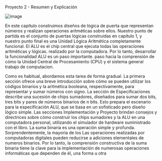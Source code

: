 Proyecto 2 - Resumen y Explicación 

![image](https://github.com/mxgue13/Proyectos/assets/77182773/5ba919a5-da6d-488d-8242-fb9da8643c69)



En este capítulo construimos diseños de lógica de puerta que representan números y realizan
operaciones aritméticas sobre ellos. Nuestro punto de partida es el conjunto de puertas lógicas construidas en
capítulo 1, y nuestro punto final es una Unidad Lógica Aritmética completamente funcional. El
ALU es el chip central que ejecuta todas las operaciones aritméticas y lógicas.
realizado por la computadora. Por lo tanto, desarrollar la funcionalidad ALU es un paso importante.
paso hacia la comprensión de cómo la Unidad Central de Procesamiento (CPU) y el sistema general
trabajo de computacion.

Como es habitual, abordamos esta tarea de forma gradual. La primera sección ofrece una breve introducción sobre cómo se pueden utilizar los códigos binarios y la aritmética booleana, respectivamente, para
representar y sumar números con signo. La sección de Especificaciones describe una sucesión de
chips sumadores, diseñados para sumar dos bits, tres bits y pares de números binarios de n bits.
Esto prepara el escenario para la especificación ALU, que se basa en un sofisticado pero
diseño lógico simple. Las secciones Implementación y Proyecto brindan consejos y
directrices sobre cómo construir los chips sumadores y la ALU en una computadora personal,
utilizando el simulador de hardware suministrado con el libro.
La suma binaria es una operación simple y profunda. Sorprendentemente, la mayoría de los
Las operaciones realizadas por computadoras digitales pueden reducirse a adiciones elementales de
numeros binarios. Por lo tanto, la comprensión constructiva de la suma binaria tiene la
clave para la implementación de numerosas operaciones informáticas que dependen de él, una
forma u otra
